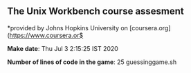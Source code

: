 
## The Unix Workbench course assesment

*provided by Johns Hopkins University on [coursera.org](https://www.coursera.or$

**Make date**: Thu Jul 3 2:15:25 IST 2020

**Number of lines of code in the game**: 25 guessinggame.sh
